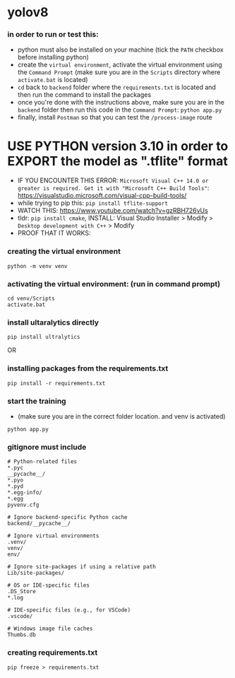 # yolov8


### in order to run or test this:
- python must also be installed on your machine (tick the `PATH` checkbox before installing python)
- create the `virtual environment`, activate the virtual environment using the `Command Prompt` (make sure you are in the `Scripts` directory where `activate.bat` is located)
- `cd` back to `backend` folder where the  `requirements.txt` is located and then run the command to install the packages
- once you're done with the instructions above, make sure you are in the `backend` folder then run this code in the `Command Prompt`:
  `python app.py`
- finally, install `Postman` so that you can test the `/process-image` route

# USE PYTHON version 3.10 in order to EXPORT the model as ".tflite" format
- IF YOU ENCOUNTER THIS ERROR: `Microsoft Visual C++ 14.0 or greater is required. Get it with "Microsoft C++ Build Tools"`: https://visualstudio.microsoft.com/visual-cpp-build-tools/ 
- while trying to pip this: `pip install tflite-support`
- WATCH THIS: https://www.youtube.com/watch?v=gzRBH726vUs
- tldr: `pip install cmake`, INSTALL: Visual Studio Installer > Modify > `Desktop development with C++` > Modify
- PROOF THAT IT WORKS:

### creating the virtual environment
```
python -m venv venv
```

### activating the virtual environment: (run in command prompt)
```
cd venv/Scripts
activate.bat
```

### install ultaralytics directly
```
pip install ultralytics
```

OR 

### installing packages from the requirements.txt
```
pip install -r requirements.txt
```

### start the training 
- (make sure you are in the correct folder location. and venv is activated)
```
python app.py
```

### gitignore must include

```
# Python-related files
*.pyc
__pycache__/
*.pyo
*.pyd
*.egg-info/
*.egg
pyvenv.cfg

# Ignore backend-specific Python cache
backend/__pycache__/

# Ignore virtual environments
.venv/
venv/
env/

# Ignore site-packages if using a relative path
Lib/site-packages/

# OS or IDE-specific files
.DS_Store
*.log

# IDE-specific files (e.g., for VSCode)
.vscode/

# Windows image file caches
Thumbs.db

```

### creating requirements.txt
```
pip freeze > requirements.txt
```

